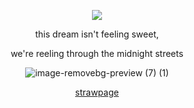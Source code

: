 <p align="center"

![](https://komarev.com/ghpvc/?username=itarinn&color=lightgrey)









<p align="center"


this dream isn't feeling sweet, 

<p align="center"

we're reeling through the midnight streets

<p align="center"








![image-removebg-preview (7) (1)](https://github.com/user-attachments/assets/fdd07ad7-2d73-4de0-934b-97d729b435c2)












<p align="center"
  


[strawpage](https://twotimv.straw.page/)
</p
